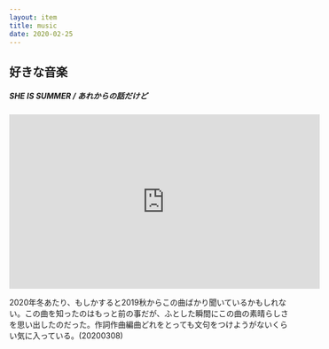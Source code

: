 ```yaml
---
layout: item
title: music
date: 2020-02-25
---
```

## 好きな音楽


##### SHE IS SUMMER / あれからの話だけど
<iframe width="560" height="315" src="https://www.youtube.com/embed/Bp2tT6RylfI" frameborder="0" allow="accelerometer; autoplay; encrypted-media; gyroscope; picture-in-picture" allowfullscreen></iframe>

2020年冬あたり、もしかすると2019秋からこの曲ばかり聞いているかもしれない。この曲を知ったのはもっと前の事だが、ふとした瞬間にこの曲の素晴らしさを思い出したのだった。作詞作曲編曲どれをとっても文句をつけようがないくらい気に入っている。(20200308)